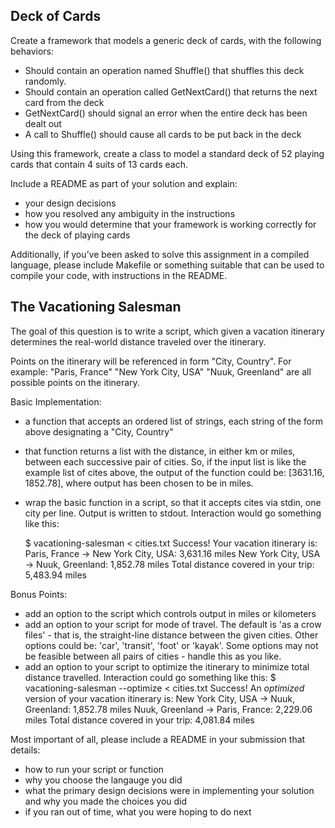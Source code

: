 Deck of Cards
-------------
Create a framework that models a generic deck of cards, with the following
behaviors:
  * Should contain an operation named Shuffle() that shuffles this deck
    randomly.
  * Should contain an operation called GetNextCard() that returns the next
    card from the deck
  * GetNextCard() should signal an error when the entire deck has been dealt
    out
  * A call to Shuffle() should cause all cards to be put back in the deck

Using this framework, create a class to model a standard deck of 52 playing
cards that contain 4 suits of 13 cards each.

Include a README as part of your solution and explain:
  * your design decisions
  * how you resolved any ambiguity in the instructions
  * how you would determine that your framework is working correctly for the
    deck of playing cards

Additionally, if you’ve been asked to solve this assignment in a compiled
language, please include Makefile or something suitable that can be used
to compile your code, with instructions in the README.


The Vacationing Salesman
------------------------
The goal of this question is to write a script, which given
a vacation itinerary determines the real-world distance traveled over
the itinerary.

Points on the itinerary will be referenced in form "City, Country".
For example:
    "Paris, France"
    "New York City, USA"
    "Nuuk, Greenland"
are all possible points on the itinerary.

Basic Implementation:
  * a function that accepts an ordered list of strings,
    each string of the form above designating a "City, Country"
  * that function returns a list with the distance, in either km or miles,
    between each successive pair of cities. So, if the input list is
    like the example list of cites above, the output of the function
    could be: [3631.16, 1852.78], where output has been chosen to be
    in miles.
  * wrap the basic function in a script, so that it accepts cites
    via stdin, one city per line. Output is written to stdout.
    Interaction would go something like this:

    $ vacationing-salesman < cities.txt
    Success! Your vacation itinerary is:
        Paris, France -> New York City, USA: 3,631.16 miles
        New York City, USA -> Nuuk, Greenland: 1,852.78 miles
    Total distance covered in your trip: 5,483.94 miles

Bonus Points:
  * add an option to the script which controls output in miles or kilometers
  * add an option to your script for mode of travel. The default is
    'as a crow files' - that is, the straight-line distance between
    the given cities. Other options could be: 'car', 'transit', 'foot'
    or 'kayak'.  Some options may not be feasible between all pairs
    of cities - handle this as you like.
 * add an option to your script to optimize the itinerary to minimize
   total distance travelled. Interaction could go something like this:
   $ vacationing-salesman --optimize < cities.txt
   Success! An *optimized* version of your vacation itinerary is:
        New York City, USA -> Nuuk, Greenland: 1,852.78 miles
        Nuuk, Greenland -> Paris, France: 2,229.06 miles
    Total distance covered in your trip: 4,081.84 miles

Most important of all, please include a README in your submission that
details:
  * how to run your script or function
  * why you choose the langauge you did
  * what the primary design decisions were in implementing your solution
    and why you made the choices you did
  * if you ran out of time, what you were hoping to do next
